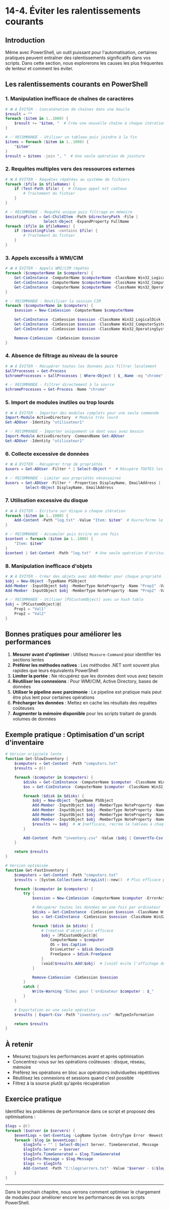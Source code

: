 # 14-4. Éviter les ralentissements courants

## Introduction

Même avec PowerShell, un outil puissant pour l'automatisation, certaines pratiques peuvent entraîner des ralentissements significatifs dans vos scripts. Dans cette section, nous explorerons les causes les plus fréquentes de lenteur et comment les éviter.

## Les ralentissements courants en PowerShell

### 1. Manipulation inefficace de chaînes de caractères

```powershell
# ❌ À ÉVITER - Concaténation de chaînes dans une boucle
$result = ""
foreach ($item in 1..1000) {
    $result += "$item, "  # Crée une nouvelle chaîne à chaque itération
}
```

```powershell
# ✅ RECOMMANDÉ - Utiliser un tableau puis joindre à la fin
$items = foreach ($item in 1..1000) {
    "$item"
}
$result = $items -join ", "  # Une seule opération de jointure
```

### 2. Requêtes multiples vers des ressources externes

```powershell
# ❌ À ÉVITER - Requêtes répétées au système de fichiers
foreach ($file in $fileNames) {
    if (Test-Path $file) {  # Chaque appel est coûteux
        # Traitement du fichier
    }
}
```

```powershell
# ✅ RECOMMANDÉ - Requête unique puis filtrage en mémoire
$existingFiles = Get-ChildItem -Path $directoryPath -File |
                 Select-Object -ExpandProperty FullName
foreach ($file in $fileNames) {
    if ($existingFiles -contains $file) {
        # Traitement du fichier
    }
}
```

### 3. Appels excessifs à WMI/CIM

```powershell
# ❌ À ÉVITER - Appels WMI/CIM répétés
foreach ($computerName in $computers) {
    Get-CimInstance -ComputerName $computerName -ClassName Win32_LogicalDisk  # Connexion à chaque fois
    Get-CimInstance -ComputerName $computerName -ClassName Win32_ComputerSystem
    Get-CimInstance -ComputerName $computerName -ClassName Win32_OperatingSystem
}
```

```powershell
# ✅ RECOMMANDÉ - Réutiliser la session CIM
foreach ($computerName in $computers) {
    $session = New-CimSession -ComputerName $computerName

    Get-CimInstance -CimSession $session -ClassName Win32_LogicalDisk
    Get-CimInstance -CimSession $session -ClassName Win32_ComputerSystem
    Get-CimInstance -CimSession $session -ClassName Win32_OperatingSystem

    Remove-CimSession -CimSession $session
}
```

### 4. Absence de filtrage au niveau de la source

```powershell
# ❌ À ÉVITER - Récupérer toutes les données puis filtrer localement
$allProcesses = Get-Process
$chromeProcesses = $allProcesses | Where-Object { $_.Name -eq "chrome" }
```

```powershell
# ✅ RECOMMANDÉ - Filtrer directement à la source
$chromeProcesses = Get-Process -Name "chrome"
```

### 5. Import de modules inutiles ou trop lourds

```powershell
# ❌ À ÉVITER - Importer des modules complets pour une seule commande
Import-Module ActiveDirectory  # Module très lourd
Get-ADUser -Identity "utilisateur1"
```

```powershell
# ✅ RECOMMANDÉ - Importer uniquement ce dont vous avez besoin
Import-Module ActiveDirectory -CommandName Get-ADUser
Get-ADUser -Identity "utilisateur1"
```

### 6. Collecte excessive de données

```powershell
# ❌ À ÉVITER - Récupérer trop de propriétés
$users = Get-ADUser -Filter * | Select-Object *  # Récupère TOUTES les propriétés
```

```powershell
# ✅ RECOMMANDÉ - Limiter aux propriétés nécessaires
$users = Get-ADUser -Filter * -Properties DisplayName, EmailAddress |
         Select-Object DisplayName, EmailAddress
```

### 7. Utilisation excessive du disque

```powershell
# ❌ À ÉVITER - Écriture sur disque à chaque itération
foreach ($item in 1..1000) {
    Add-Content -Path "log.txt" -Value "Item: $item"  # Ouvre/ferme le fichier à chaque fois
}
```

```powershell
# ✅ RECOMMANDÉ - Accumuler puis écrire en une fois
$content = foreach ($item in 1..1000) {
    "Item: $item"
}
$content | Set-Content -Path "log.txt"  # Une seule opération d'écriture
```

### 8. Manipulation inefficace d'objets

```powershell
# ❌ À ÉVITER - Créer des objets avec Add-Member pour chaque propriété
$obj = New-Object -TypeName PSObject
Add-Member -InputObject $obj -MemberType NoteProperty -Name "Prop1" -Value "Val1"
Add-Member -InputObject $obj -MemberType NoteProperty -Name "Prop2" -Value "Val2"
```

```powershell
# ✅ RECOMMANDÉ - Utiliser [PSCustomObject] avec un hash table
$obj = [PSCustomObject]@{
    Prop1 = "Val1"
    Prop2 = "Val2"
}
```

## Bonnes pratiques pour améliorer les performances

1. **Mesurer avant d'optimiser** : Utilisez `Measure-Command` pour identifier les sections lentes
2. **Préférer les méthodes natives** : Les méthodes .NET sont souvent plus rapides que leurs équivalents PowerShell
3. **Limiter la portée** : Ne récupérez que les données dont vous avez besoin
4. **Réutiliser les connexions** : Pour WMI/CIM, Active Directory, bases de données
5. **Utiliser le pipeline avec parcimonie** : Le pipeline est pratique mais peut être plus lent pour certaines opérations
6. **Précharger les données** : Mettez en cache les résultats des requêtes coûteuses
7. **Augmenter la mémoire disponible** pour les scripts traitant de grands volumes de données

## Exemple pratique : Optimisation d'un script d'inventaire

```powershell
# Version originale lente
function Get-SlowInventory {
    $computers = Get-Content -Path "computers.txt"
    $results = @()

    foreach ($computer in $computers) {
        $disks = Get-CimInstance -ComputerName $computer -ClassName Win32_LogicalDisk
        $os = Get-CimInstance -ComputerName $computer -ClassName Win32_OperatingSystem

        foreach ($disk in $disks) {
            $obj = New-Object -TypeName PSObject
            Add-Member -InputObject $obj -MemberType NoteProperty -Name "ComputerName" -Value $computer
            Add-Member -InputObject $obj -MemberType NoteProperty -Name "OS" -Value $os.Caption
            Add-Member -InputObject $obj -MemberType NoteProperty -Name "DriveLetter" -Value $disk.DeviceID
            Add-Member -InputObject $obj -MemberType NoteProperty -Name "FreeSpace" -Value $disk.FreeSpace
            $results += $obj  # ❌ Inefficace, recrée le tableau à chaque itération
        }

        Add-Content -Path "inventory.csv" -Value ($obj | ConvertTo-Csv -NoTypeInformation)  # ❌ Écrit dans le fichier à chaque ordinateur
    }

    return $results
}

# Version optimisée
function Get-FastInventory {
    $computers = Get-Content -Path "computers.txt"
    $results = [System.Collections.ArrayList]::new()  # Plus efficace pour les ajouts

    foreach ($computer in $computers) {
        try {
            $session = New-CimSession -ComputerName $computer -ErrorAction Stop

            # Récupérer toutes les données en une fois par ordinateur
            $disks = Get-CimInstance -CimSession $session -ClassName Win32_LogicalDisk
            $os = Get-CimInstance -CimSession $session -ClassName Win32_OperatingSystem

            foreach ($disk in $disks) {
                # Création d'objet plus efficace
                $obj = [PSCustomObject]@{
                    ComputerName = $computer
                    OS = $os.Caption
                    DriveLetter = $disk.DeviceID
                    FreeSpace = $disk.FreeSpace
                }
                [void]$results.Add($obj)  # [void] évite l'affichage de l'index retourné
            }

            Remove-CimSession -CimSession $session
        }
        catch {
            Write-Warning "Échec pour l'ordinateur $computer : $_"
        }
    }

    # Exportation en une seule opération
    $results | Export-Csv -Path "inventory.csv" -NoTypeInformation

    return $results
}
```

## À retenir

- Mesurez toujours les performances avant et après optimisation
- Concentrez-vous sur les opérations coûteuses : disque, réseau, mémoire
- Préférez les opérations en bloc aux opérations individuelles répétitives
- Réutilisez les connexions et sessions quand c'est possible
- Filtrez à la source plutôt qu'après récupération

## Exercice pratique

Identifiez les problèmes de performance dans ce script et proposez des optimisations :

```powershell
$logs = @()
foreach ($server in $servers) {
    $eventLogs = Get-EventLog -LogName System -EntryType Error -Newest 100 -ComputerName $server
    foreach ($log in $eventLogs) {
        $logInfo = "" | Select-Object Server, TimeGenerated, Message
        $logInfo.Server = $server
        $logInfo.TimeGenerated = $log.TimeGenerated
        $logInfo.Message = $log.Message
        $logs += $logInfo
        Add-Content -Path "C:\logs\errors.txt" -Value "$server - $($log.TimeGenerated) - $($log.Message)"
    }
}
```

---

Dans le prochain chapitre, nous verrons comment optimiser le chargement de modules pour améliorer encore les performances de vos scripts PowerShell.

